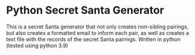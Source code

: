 # Python Secret Santa Generator
This is a secret Santa generator that not only creates non-sibling pairings, but also creates a formatted email to inform each pair, as well as creates a text file with the records of the secret Santa pairings.  Written in python (tested using python 3.9)
